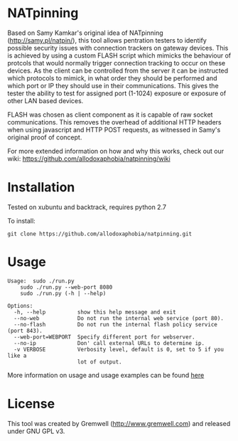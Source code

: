 NATpinning
===============
Based on Samy Kamkar's original idea of NATpinning (http://samy.pl/natpin/), this tool allows pentration testers to identify possible security issues with connection trackers on gateway devices. This is achieved by using a custom FLASH script which mimicks the behaviour of protcols that would normally trigger connection tracking to occur on these devices. As the client can be controlled from the server it can be instructed which protocols to mimick, in what order they should be performed and which port or IP they should use in their communications. This gives the tester the ability to test for assigned port (1-1024) exposure or exposure of other LAN based devices.

FLASH was chosen as client component as it is capable of raw socket communications. This removes the overhead of additional HTTP headers when using javascript and HTTP POST requests, as witnessed in Samy's original proof of concept.

For more extended information on how and why this works, check out our wiki: https://github.com/allodoxaphobia/natpinning/wiki


Installation
==============
Tested on xubuntu and backtrack, requires python 2.7

To install:
```
git clone https://github.com/allodoxaphobia/natpinning.git
```


Usage
==============
```
Usage:  sudo ./run.py
	sudo ./run.py --web-port 8080
	sudo ./run.py (-h | --help)

Options:
  -h, --help          show this help message and exit
  --no-web            Do not run the internal web service (port 80).
  --no-flash          Do not run the internal flash policy service (port 843).
  --web-port=WEBPORT  Specify different port for webserver.
  --no-ip             Don' call external URLs to determine ip.
  -v VERBOSE          Verbosity level, default is 0, set to 5 if you like a
                      lot of output.
```
More information on usage and usage examples can be found [here](https://github.com/allodoxaphobia/natpinning/wiki/Usage)

License
==============
This tool was created by Gremwell (http://www.gremwell.com) and released under GNU GPL v3. 
